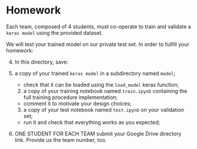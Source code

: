 # Homework

Each team, composed of 4 students, must co-operate to train and validate a `keras model` using the provided dataset.

We will test your trained model on our private test set.
In order to fulfill your homework:

4.  In this directory, save:
1.  a copy of your trained `keras model` in a subdirectory named `model`;


      * check that it can be loaded using the `load_model` keras function;
    2. a copy of your training notebook named `train.ipynb` containing the full training procedure implementation;
      * comment it to motivate your design choices;
    3. a copy of your test notebook named `test.ipynb` on your validation set;
      * run it and check that everything works as you expected;

5.  ONE STUDENT FOR EACH TEAM submit your Google Drive directory link. Provide us the team number, too.
